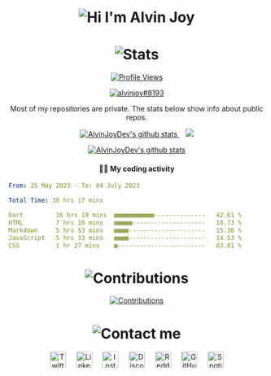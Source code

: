 <h1 align="center">
  <img alt="Hi I'm Alvin Joy" title="Hi" src="http://readme-typing-svg.herokuapp.com?color=%2335CD75&size=30&lines=Hi%2C+I'm+Alvin+Joy&center=true">
</h1>
<h1 align="center">
  <img alt="Stats" title="Stats" src="https://readme-typing-svg.herokuapp.com/?color=%8A51CD&lines=📊+Stats&center=true&width=380&height=45">
</h1>
<p align="center">
  <a href="https://github.com/AlvinJoyDev">
    <img alt="Profile Views" title="Profile Views" src="https://visitcount.itsvg.in/api?id=AlvinJoyDev&label=Profile%20Views&icon=2&pretty=true" />
  </a>
</p>
<p align="center">
  <a href="https://discord.com/users/825382504353234954">
    <img align="center" src="https://discord.c99.nl/widget/theme-2/825382504353234954.png" alt="alvinjoy#8193" title="alvinjoy#8193" />
  </a>
</p>

<p align="center">
  Most of my repositories are private. The stats below show info about public repos.
</p>

<p align="center">
  <a href="https://github.com/AlvinJoyDev">
    <img src="https://github-readme-stats.vercel.app/api?username=AlvinJoyDev&show_icons=true&include_all_commits=true&count_private=true&theme=tokyonight&hide_border=true" alt="AlvinJoyDev's github stats" />
  </a>&nbsp;&nbsp;
  <a href="https://github.com/AlvinJoyDev">
    <img src="https://github-readme-stats.vercel.app/api/top-langs/?username=AlvinJoyDev&layout=compact&theme=tokyonight&hide_border=true&langs_count=8&count_private=true&show_icons=true" />
  </a>
</p>
<p align="center">
  <a href="https://github.com/AlvinJoyDev">
    <img src="https://github-profile-trophy.vercel.app/?username=AlvinJoyDev&theme=tokyonight&no-frame=true" alt="AlvinJoyDev's github stats" />
  </a>
</p>
<h4 align="center">
  👨‍💻 My coding activity
</h4>

<!--START_SECTION:waka-->

```yaml
From: 25 May 2023 - To: 04 July 2023

Total Time: 38 hrs 17 mins

Dart         16 hrs 19 mins  ▦▦▦▦▦▦▦▦▦▦▦--------------   42.61 %
HTML         7 hrs 10 mins   ▦▦▦▦▦--------------------   18.73 %
Markdown     5 hrs 53 mins   ▦▦▦▦---------------------   15.36 %
JavaScript   5 hrs 33 mins   ▦▦▦▦---------------------   14.53 %
CSS          1 hr 27 mins    ▦------------------------   03.81 %
```

<!--END_SECTION:waka-->
<h1 align="center">
  <img alt="Contributions" title="Contributions" src="https://readme-typing-svg.herokuapp.com/?color=F77171FF&lines=📝+GitHub+Contributions&center=true&width=380&height=45">
</h1>
<p align="center">
  <a href="https://github.com/AlvinJoyDev">
    <img alt="Contributions" title="Contributions" src="https://github-readme-activity-graph.vercel.app/graph?username=AlvinJoyDev&bg_color=000000&color=ffc7e5&line=b03074&point=bc8f8f&area=true&hide_border=true">
  </a>
</p>
<h1 align="center">
  <img alt="Contact me" title="Contact" src="https://readme-typing-svg.herokuapp.com/?color=%23F7B049&lines=🤙+Contact+me&center=true&width=380&height=45">
</h1>
<p align="center">
  <a href="https://twitter.com/_alvinjoy_" target="_blank"><img alt="Twitter" title="Twitter" height="32" width="32" src="https://svgshare.com/i/sp1.svg"/></a>&nbsp;&nbsp;&nbsp;&nbsp;
  <a href="https://www.linkedin.com/in/alvinjoydev" target="_blank"><img alt="LinkedIn" title="LinkedIn" height="32" width="32" src="https://svgshare.com/i/spE.svg"/></a>&nbsp;&nbsp;&nbsp;&nbsp;
  <a href="https://instagram.com/_alvinjoy_" target="_blank"><img alt="Instagram" title="Instagram" height="32" width="32" src="https://svgshare.com/i/sph.svg"/></a>&nbsp;&nbsp;&nbsp;&nbsp;
  <a href="https://discord.com/users/825382504353234954" target="_blank"><img alt="Discord" title="Discord" height="32" width="32" src="https://svgshare.com/i/soe.svg"/></a>&nbsp;&nbsp;&nbsp;&nbsp;
  <a href="https://reddit.com/u/alvinjoy" target="_blank"><img alt="Reddit" title="Reddit" height="32" width="32" src="https://svgshare.com/i/so8.svg"/></a>&nbsp;&nbsp;&nbsp;&nbsp;
  <a href="https://github.com/AlvinJoyDev" target="_blank"><img alt="GitHub" title="GitHub" height="32" width="32" src="https://svgshare.com/i/t80.svg"/></a>&nbsp;&nbsp;&nbsp;&nbsp;
  <a href="https://open.spotify.com/user/lwsg3h1l2wm80gp22bfiv1npi" target="_blank"><img alt="Spotify" title="Spotify" height="32" width="32" src="https://svgshare.com/i/sqF.svg"/></a>
</p>
